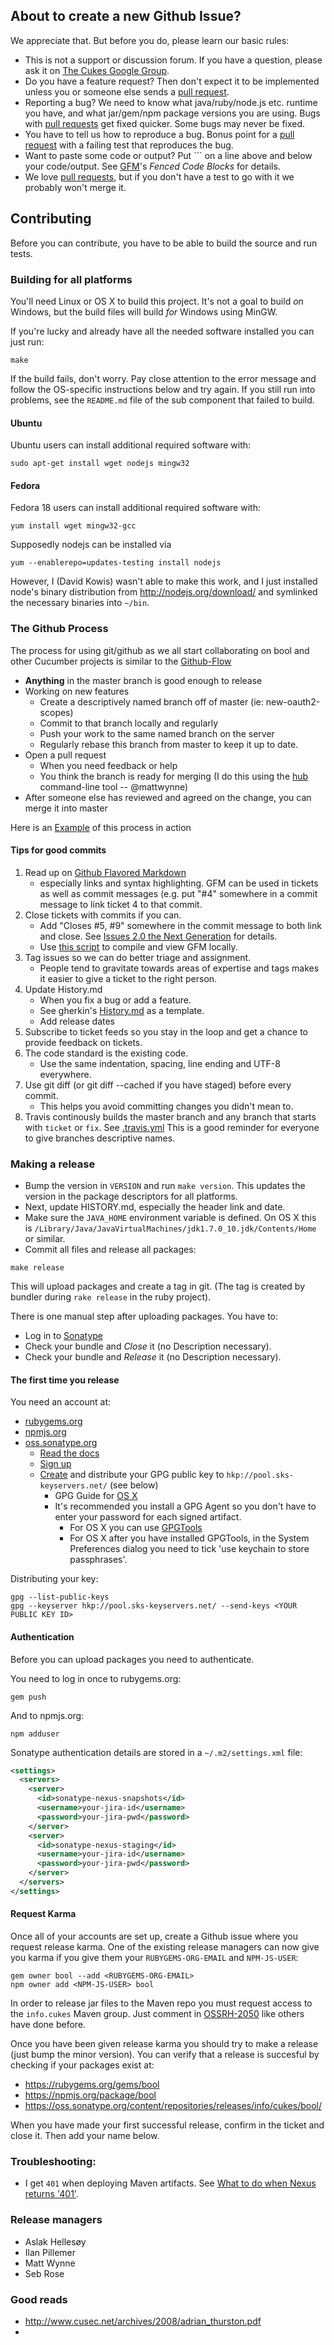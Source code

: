 ## About to create a new Github Issue?

We appreciate that. But before you do, please learn our basic rules:

* This is not a support or discussion forum. If you have a question, please ask it on [The Cukes Google Group](http://groups.google.com/group/cukes).
* Do you have a feature request? Then don't expect it to be implemented unless you or someone else sends a [pull request](https://help.github.com/articles/using-pull-requests).
* Reporting a bug? We need to know what java/ruby/node.js etc. runtime you have, and what jar/gem/npm package versions you are using. Bugs with [pull requests](https://help.github.com/articles/using-pull-requests) get fixed quicker. Some bugs may never be fixed.
* You have to tell us how to reproduce a bug. Bonus point for a [pull request](https://help.github.com/articles/using-pull-requests) with a failing test that reproduces the bug.
* Want to paste some code or output? Put \`\`\` on a line above and below your code/output. See [GFM](https://help.github.com/articles/github-flavored-markdown)'s *Fenced Code Blocks* for details.
* We love [pull requests](https://help.github.com/articles/using-pull-requests), but if you don't have a test to go with it we probably won't merge it.

## Contributing

Before you can contribute, you have to be able to build the source and run tests.

### Building for all platforms

You'll need Linux or OS X to build this project. It's not a goal to build *on* Windows, but the build files
will build *for* Windows using MinGW.

If you're lucky and already have all the needed software installed you can just run:

```
make
```

If the build fails, don't worry. Pay close attention to the error message and follow the OS-specific instructions
below and try again. If you still run into problems, see the `README.md` file of the sub component that failed to build.

#### Ubuntu

Ubuntu users can install additional required software with:

```
sudo apt-get install wget nodejs mingw32
```

#### Fedora

Fedora 18 users can install additional required software with:

```
yum install wget mingw32-gcc
```

Supposedly nodejs can be installed via 

```
yum --enablerepo=updates-testing install nodejs
````

However, I (David Kowis) wasn't able to make this work, and I just installed node's binary distribution from http://nodejs.org/download/ and symlinked the necessary binaries into `~/bin`.

### The Github Process

The process for using git/github as we all start collaborating on bool and other Cucumber projects is similar to the [Github-Flow](http://scottchacon.com/2011/08/31/github-flow.html)

* **Anything** in the master branch is good enough to release
* Working on new features
    + Create a descriptively named branch off of master (ie: new-oauth2-scopes)
    + Commit to that branch locally and regularly
    + Push your work to the same named branch on the server
    + Regularly rebase this branch from master to keep it up to date.
* Open a pull request
    + When you need feedback or help
    + You think the branch is ready for merging (I do this using the [hub](https://github.com/defunkt/hub#git-pull-request) command-line tool -- @mattwynne)
* After someone else has reviewed and agreed on the change, you can merge it into master

Here is an [Example](https://github.com/cucumber/bool/pull/12) of this process in action

#### Tips for good commits

1. Read up on [Github Flavored Markdown](https://help.github.com/articles/github-flavored-markdown)
    + especially links and syntax highlighting. GFM can be used in tickets as well as commit messages (e.g. put "#4" somewhere in a commit message to link ticket 4 to that commit.
2. Close tickets with commits if you can.
    + Add "Closes #5, #9" somewhere in the commit message to both link and close. See [Issues 2.0 the Next Generation](https://github.com/blog/831-issues-2-0-the-next-generation) for details.
    + Use [this script](https://gist.github.com/aslakhellesoy/4754009) to compile and view GFM locally.
3. Tag issues so we can do better triage and assignment.
    + People tend to gravitate towards areas of expertise and tags makes it easier to give a ticket to the right person.
4. Update History.md
    + When you fix a bug or add a feature.
    + See gherkin's [History.md](https://github.com/cucumber/gherkin/blob/master/History.md) as a template.
    + Add release dates
5. Subscribe to ticket feeds so you stay in the loop and get a chance to provide feedback on tickets.
6. The code standard is the existing code.
    + Use the same indentation, spacing, line ending and UTF-8 everywhere.
7. Use git diff (or git diff --cached if you have staged) before every commit.
    + This helps you avoid committing changes you didn't mean to.
8. Travis continously builds the master branch and any branch that starts with `ticket` or `fix`. See [.travis.yml](https://github.com/cucumber/bool/blob/master/.travis.yml)
This is a good reminder for everyone to give branches descriptive names.

### Making a release

* Bump the version in `VERSION` and run `make version`. This updates the version in the package descriptors for all platforms.
* Next, update HISTORY.md, especially the header link and date.
* Make sure the `JAVA_HOME` environment variable is defined. On OS X this is `/Library/Java/JavaVirtualMachines/jdk1.7.0_10.jdk/Contents/Home` or similar.
* Commit all files and release all packages:

```
make release
```

This will upload packages and create a tag in git. (The tag is created by bundler during `rake release` in the ruby project).

There is one manual step after uploading packages. You have to:

* Log in to [Sonatype](https://oss.sonatype.org/index.html#stagingRepositories)
* Check your bundle and *Close* it (no Description necessary).
* Check your bundle and *Release* it (no Description necessary).

#### The first time you release

You need an account at:

* [rubygems.org](http://rubygems.org/)
* [npmjs.org](https://npmjs.org/)
* [oss.sonatype.org](https://oss.sonatype.org/)
  + [Read the docs](https://docs.sonatype.org/display/Repository/Sonatype+OSS+Maven+Repository+Usage+Guide)
  + [Sign up](http://issues.sonatype.org/)
  + [Create](http://www.dewinter.com/gnupg_howto/english/GPGMiniHowto-3.html#ss3.1) and distribute your GPG public key to `hkp://pool.sks-keyservers.net/` (see below)
    + GPG Guide for [OS X](http://www.robertsosinski.com/2008/02/18/working-with-pgp-and-mac-os-x/)
    + It's recommended you install a GPG Agent so you don't have to enter your password for each signed artifact.
      + For OS X you can use [GPGTools](https://www.gpgtools.org/)
      + For OS X after you have installed GPGTools, in the System Preferences dialog you need to tick 'use keychain to store passphrases'.

Distributing your key:

```
gpg --list-public-keys
gpg --keyserver hkp://pool.sks-keyservers.net/ --send-keys <YOUR PUBLIC KEY ID>
```

#### Authentication

Before you can upload packages you need to authenticate.

You need to log in once to rubygems.org:

```
gem push
```

And to npmjs.org:

```
npm adduser
```

Sonatype authentication details are stored in a `~/.m2/settings.xml` file:

```xml
<settings>
  <servers>
    <server>
      <id>sonatype-nexus-snapshots</id>
      <username>your-jira-id</username>
      <password>your-jira-pwd</password>
    </server>
    <server>
      <id>sonatype-nexus-staging</id>
      <username>your-jira-id</username>
      <password>your-jira-pwd</password>
    </server>
  </servers>
</settings>
```

#### Request Karma

Once all of your accounts are set up, create a Github issue where you request release karma. 
One of the existing release managers can now give you karma if you give them your `RUBYGEMS-ORG-EMAIL` and `NPM-JS-USER`:

```
gem owner bool --add <RUBYGEMS-ORG-EMAIL>
npm owner add <NPM-JS-USER> bool
```

In order to release jar files to the Maven repo you must request access to the `info.cukes` Maven group. Just comment in [OSSRH-2050](https://issues.sonatype.org/browse/OSSRH-2050) like others have done before.

Once you have been given release karma you should try to make a release (just bump the minor version). You can verify that a release 
is succesful by checking if your packages exist at:

* https://rubygems.org/gems/bool
* https://npmjs.org/package/bool
* https://oss.sonatype.org/content/repositories/releases/info/cukes/bool/

When you have made your first successful release, confirm in the ticket and close it. Then add your name below.

### Troubleshooting:

* I get `401` when deploying Maven artifacts. See [What to do when Nexus returns '401'](http://www.sonatype.com/people/2010/11/what-to-do-when-nexus-returns-401/).

### Release managers

* Aslak Hellesøy
* Ilan Pillemer
* Matt Wynne
* Seb Rose

### Good reads

* http://www.cusec.net/archives/2008/adrian_thurston.pdf
* 
